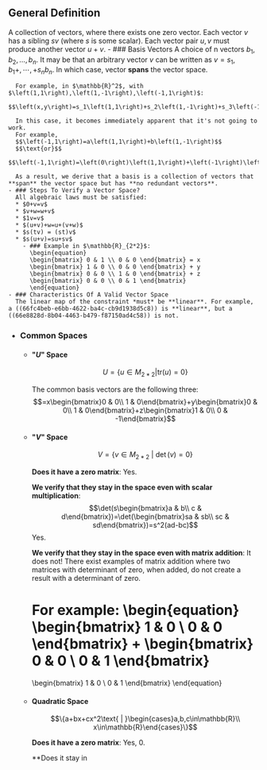 ## General Definition
A collection of vectors, where there exists one zero vector. 
Each vector $v$ has a sibling $sv$ (where $s$ is some scalar).
Each vector pair $u,v$ must produce another vector $u+v$.
	- ### Basis Vectors
	  A choice of n vectors $b_1,b_2,\ldots,b_{n}$. It may be that an arbitrary vector $v$ can be written as $v=s_1,b_1+,\cdots,+s_{n}b_{n}$. In which case, vector **spans** the vector space.
	  
	  For example, in $\mathbb{R}^2$, with $\left(1,1\right),\left(1,-1\right),\left(-1,1\right)$:
	  $$\left(x,y\right)=s_1\left(1,1\right)+s_2\left(1,-1\right)+s_3\left(-1,1\right)$$
	  
	  In this case, it becomes immediately apparent that it's not going to work.
	  For example,
	  $$\left(-1,1\right)=a\left(1,1\right)+b\left(1,-1\right)$$
	  $$\text{or}$$
	  $$\left(-1,1\right)=\left(0\right)\left(1,1\right)+\left(-1\right)\left(1,-1\right)$$
	  
	  As a result, we derive that a basis is a collection of vectors that **span** the vector space but has **no redundant vectors**.
	- ### Steps To Verify a Vector Space?
	  All algebraic laws must be satisfied:
	  * $0+v=v$
	  * $v+w=w+v$
	  * $1v=v$
	  * $(u+v)+w=u+(v+w)$
	  * $s(tv) = (st)v$
	  * $s(u+v)=su+sv$
		- ### Example in $\mathbb{R}_{2*2}$:
		  \begin{equation}
		  \begin{bmatrix} 0 & 1 \\ 0 & 0 \end{bmatrix} = x
		  \begin{bmatrix} 1 & 0 \\ 0 & 0 \end{bmatrix} + y
		  \begin{bmatrix} 0 & 0 \\ 1 & 0 \end{bmatrix} + z
		  \begin{bmatrix} 0 & 0 \\ 0 & 1 \end{bmatrix}
		  \end{equation}
	- ### Characteristics Of A Valid Vector Space
	  The linear map of the constraint *must* be **linear**. For example, a ((66fc4beb-e6bb-4622-ba4c-cb9d1938d5c8)) is **linear**, but a ((66e8828d-8b04-4463-b479-f87150ad4c58)) is not.
- ### Common Spaces
	- #### "$U$" Space
	  $$U=\{u\in M_{2*2} | \text{tr}(u)=0\}$$
	  
	  The common basis vectors are the following three:
	  $$=x\begin{bmatrix}0 & 0\\ 1 & 0\end{bmatrix}+y\begin{bmatrix}0 & 0\\ 1 & 0\end{bmatrix}+z\begin{bmatrix}1 & 0\\ 0 & -1\end{bmatrix}$$
	- #### "$V$" Space
	  $$V=\{v\in M_{2*2}\text{ | }\det(v)=0\}$$
	  
	  **Does it have a zero matrix**:
	  Yes.
	  
	  **We verify that they stay in the space even with scalar multiplication**:
	  $$\det(s\begin{bmatrix}a & b\\ c & d\end{bmatrix})=\det(\begin{bmatrix}sa & sb\\ sc & sd\end{bmatrix})=s^2(ad-bc)$$
	  Yes.
	  
	  **We verify that they stay in the space even with matrix addition**:
	  It does not! There exist examples of matrix addition where two matrices with determinant of zero, when added, do not create a result with a determinant of zero.
	  
	  For example:
	  \begin{equation}
	  \begin{bmatrix}
	  1 & 0 \\
	  0 & 0
	  \end{bmatrix}
	  +
	  \begin{bmatrix}
	  0 & 0 \\
	  0 & 1
	  \end{bmatrix}
	  =
	  \begin{bmatrix}
	  1 & 0 \\
	  0 & 1
	  \end{bmatrix}
	  \end{equation}
	- #### Quadratic Space
	  $$\{a+bx+cx^2\text{ | }\begin{cases}a,b,c\in\mathbb{R}\\ x\in\mathbb{R}\end{cases}\}$$
	  
	  **Does it have a zero matrix**:
	  Yes, $0$.
	  
	  **Does it stay in